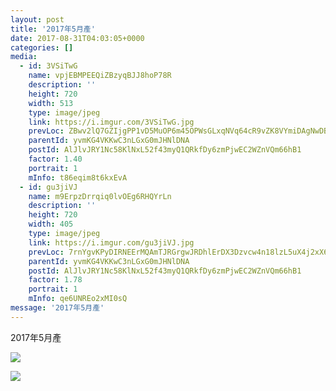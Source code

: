 ```yaml
---
layout: post
title: '2017年5月產' 
date: 2017-08-31T04:03:05+0000 
categories: [] 
media:
  - id: 3VSiTwG
    name: vpjEBMPEEQiZBzyqBJJ8hoP78R
    description: ''   
    height: 720
    width: 513
    type: image/jpeg
    link: https://i.imgur.com/3VSiTwG.jpg
    prevLoc: ZBwv2lQ7GZIjgPP1vD5MuOP6m45OPWsGLxqNVq64cR9vZK8VYmiDAgNwDBDZTQxZKpWJGMU4WrzJjQD1cVg7B59KByixDvwPnMg8smPjgWrRVYfqKqlwX88Btj11pYmJDvH4EXpxwWRQiDAvNKAJ3JclEp779PjwFMZ2kGRROwf89DXJ100pS6RVXo6VYPtzpDnxzkVyCvOwQgNAZNHJjJVGmZ2xHW1orR9AK6uRzzPxzO2lC5ZBj8qB2EfpL5GNxBxP
    parentId: yvmKG4VKKwC3nLGxG0mJHNlDNA
    postId: AlJlvJRY1Nc58KlNxL52f43myQ1QRkfDy6zmPjwEC2WZnVQm66hB1
    factor: 1.40
    portrait: 1
    mInfo: t86eqim8t6kxEvA
  - id: gu3jiVJ
    name: m9ErpzDrrqiq0lvOEg6RHQYrLn
    description: ''   
    height: 720
    width: 405
    type: image/jpeg
    link: https://i.imgur.com/gu3jiVJ.jpg
    prevLoc: 7rnYgvKPyDIRNEErMQAmTJRGrgwJRDhlErDX3Dzvcw4n18lzL5uX4j2xX6jlIRG80kxjyytozMDKlmm4I4j4pRWM4Jir0LLN7JJRHB52K6JvBlhg545q0P4KUlJW4lWoPvUA1OGQzPMvIv62kNlnv5SL7MLxj7KGCLv0oVpp6PCVgEALw22NFRrNWBROw3Iw2gJyjvnncP0l54BPmWtgJr537ZGDcALvypGz2GIpZ2EE5Ao7hzgW02mWRLhjg7NQrrNo
    parentId: yvmKG4VKKwC3nLGxG0mJHNlDNA
    postId: AlJlvJRY1Nc58KlNxL52f43myQ1QRkfDy6zmPjwEC2WZnVQm66hB1
    factor: 1.78
    portrait: 1
    mInfo: qe6UNREo2xMI0sQ
message: '2017年5月產'  
---
```


2017年5月產


[//]: #media:  
<a href="https://i.imgur.com/3VSiTwG.jpg"><img class="postImage" src="https://i.imgur.com/3VSiTwGh.jpg" />  
</a>    


<a href="https://i.imgur.com/gu3jiVJ.jpg"><img class="postImage" src="https://i.imgur.com/gu3jiVJh.jpg" />  
</a>   
